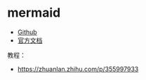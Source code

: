 # mermaid
* [Github](https://github.com/mermaid-js/mermaid)
* [官方文档](http://mermaid-js.github.io/mermaid/#/)

教程：
* https://zhuanlan.zhihu.com/p/355997933
